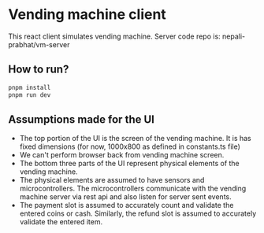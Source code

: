 # Vending machine client

This react client simulates vending machine. Server code repo is: nepali-prabhat/vm-server

## How to run?

```bash
pnpm install
pnpm run dev
```

## Assumptions made for the UI

- The top portion of the UI is the screen of the vending machine. It is has fixed dimensions (for now, 1000x800 as defined in constants.ts file)
- We can't perform browser back from vending machine screen.
- The bottom three parts of the UI represent physical elements of the vending machine.
- The physical elements are assumed to have sensors and microcontrollers. The microcontrollers communicate with the vending machine server via rest api and also listen for server sent events.
- The payment slot is assumed to accurately count and validate the entered coins or cash. Similarly, the refund slot is assumed to accurately validate the entered item.

